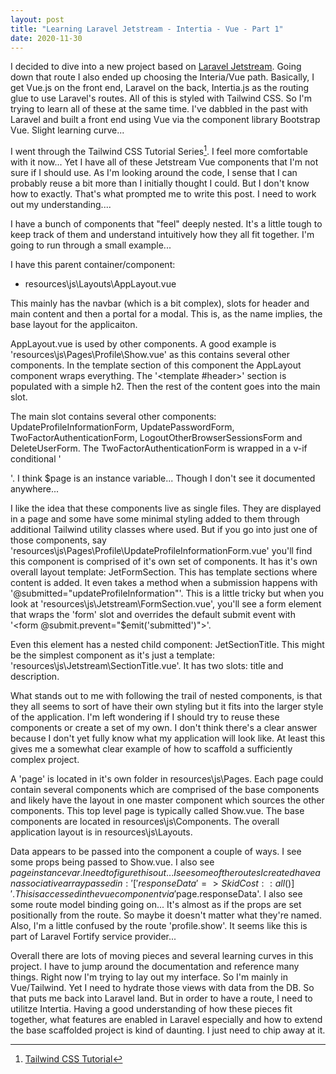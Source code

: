 ```yaml
---
layout: post
title: "Learning Laravel Jetstream - Intertia - Vue - Part 1"
date: 2020-11-30
---
```


I decided to dive into a new project based on [Laravel Jetstream](https://jetstream.laravel.com/1.x/introduction.html "Laravel Jetstream is a beautifully designed application scaffolding for Laravel."). Going down that route I also ended up choosing the Interia/Vue path. Basically, I get Vue.js on the front end, Laravel on the back, Intertia.js as the routing glue to use Laravel's routes. All of this is styled with Tailwind CSS. So I'm trying to learn all of these at the same time. I've dabbled in the past with Laravel and built a front end using Vue via the component library Bootstrap Vue. Slight learning curve...

I went through the Tailwind CSS Tutorial Series[^1]. I feel more comfortable with it now... Yet I have all of these Jetstream Vue components that I'm not sure if I should use. As I'm looking around the code, I sense that I can probably reuse a bit more than I initially thought I could. But I don't know how to exactly. That's what prompted me to write this post. I need to work out my understanding....

I have a bunch of components that "feel" deeply nested. It's a little tough to keep track of them and understand intuitively how they all fit together. I'm going to run through a small example...

I have this parent container/component:

- resources\js\Layouts\AppLayout.vue

This mainly has the navbar (which is a bit complex), slots for header and main content and then a portal for a modal. This is, as the name implies, the base layout for the applicaiton.

AppLayout.vue is used by other components. A good example is 'resources\js\Pages\Profile\Show.vue' as this contains several other components.  In the template section of this component the AppLayout component wraps everything. The '<template #header>' section is populated with a simple h2. Then the rest of the content goes into the main slot.

The main slot contains several other components: UpdateProfileInformationForm, UpdatePasswordForm, TwoFactorAuthenticationForm, LogoutOtherBrowserSessionsForm and DeleteUserForm. The TwoFactorAuthenticationForm is wrapped in a v-if conditional '<div v-if="$page.jetstream.canManageTwoFactorAuthentication">'. I think $page is an instance variable... Though I don't see it documented anywhere...

I like the idea that these components live as single files. They are displayed in a page and some have some minimal styling added to them through additional Tailwind utility classes where used. But if you go into just one of those components, say 'resources\js\Pages\Profile\UpdateProfileInformationForm.vue' you'll find this component is comprised of it's own set of components. It has it's own overall layout template: JetFormSection. This has template sections where content is added. It even takes a method when a submission happens with '@submitted="updateProfileInformation"'. This is a little tricky but when you look at 'resources\js\Jetstream\FormSection.vue', you'll see a form element that wraps the 'form' slot and overrides the default submit event with '<form @submit.prevent="$emit('submitted')">'.

Even this element has a nested child component: JetSectionTitle. This might be the simplest component as it's just a template: 'resources\js\Jetstream\SectionTitle.vue'. It has two slots: title and description.

What stands out to me with following the trail of nested components, is that they all seems to sort of have their own styling but it fits into the larger style of the application. I'm left wondering if I should try to reuse these components or create a set of my own. I don't think there's a clear answer because I don't yet fully know what my application will look like. At least this gives me a somewhat clear example of how to scaffold a sufficiently complex project.

A 'page' is located in it's own folder in resources\js\Pages. Each page could contain several components which are comprised of the base components and likely have the layout in one master component which sources the other components. This top level page is typically called Show.vue. The base components are located in resources\js\Components. The overall application layout is in resources\js\Layouts. 

Data appears to be passed into the component a couple of ways. I see some props being passed to Show.vue. I also see $page instance var. I need to figure this out... I see some of the routes I created have an associative array passed in: '['responseData' => SkidCost::all()]'. This is accessed in the vue component via '$page.responseData'. I also see some route model binding going on... It's almost as if the props are set positionally from the route. So maybe it doesn't matter what they're named. Also, I'm a little confused by the route 'profile.show'. It seems like this is part of Laravel Fortify service provider...

Overall there are lots of moving pieces and several learning curves in this project. I have to jump around the documentation and reference many things. Right now I'm trying to lay out my interface. So I'm mainly in Vue/Tailwind. Yet I need to hydrate those views with data from the DB. So that puts me back into Laravel land. But in order to have a route, I need to utilitze Intertia. Having a good understanding of how these pieces fit together, what features are enabled in Laravel especially and how to extend the base scaffolded project is kind of daunting. I just need to chip away at it.

[^1]: [Tailwind CSS Tutorial](https://www.youtube.com/watch?v=bxmDnn7lrnk&list=PL4cUxeGkcC9gpXORlEHjc5bgnIi5HEGhw "Tailwind CSS Tutorial.")

